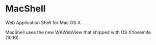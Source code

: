 MacShell
========

Web Application Shell for Mac OS X.

MacShell uses the new WKWebView that shipped with OS XYosemite (10.10).
